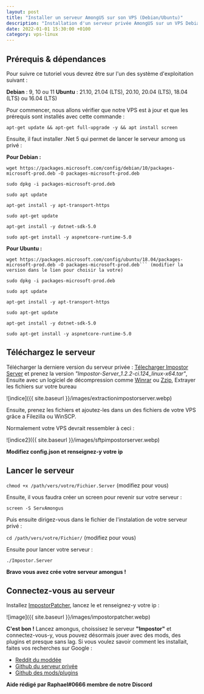 ```yaml
---
layout: post
title: "Installer un serveur AmongUS sur son VPS (Debian/Ubuntu)"
description: "Installation d'un serveur privée AmongUS sur un VPS Debian ou Ubuntu"
date: 2022-01-01 15:30:00 +0100
category: vps-linux
---
```


## Prérequis & dépendances 

Pour suivre ce tutoriel vous devrez être sur l'un des système d'exploitation suivant : 

**Debian** : 9, 10 ou 11
**Ubuntu** :  21.10, 21.04 (LTS), 20.10,   20.04 (LTS),  18.04 (LTS) ou 16.04 (LTS)

Pour commencer, nous allons vérifier que notre VPS est à jour et que les prérequis sont installés avec cette commande : 

 ``apt-get update && apt-get full-upgrade -y && apt install screen``

Ensuite, il faut installer .Net 5 qui permet de lancer le serveur among us privé :

**Pour Debian :**

```
wget https://packages.microsoft.com/config/debian/10/packages-microsoft-prod.deb -O packages-microsoft-prod.deb

sudo dpkg -i packages-microsoft-prod.deb

sudo apt update

apt-get install -y apt-transport-https

sudo apt-get update

apt-get install -y dotnet-sdk-5.0

sudo apt-get install -y aspnetcore-runtime-5.0
```

**Pour Ubuntu :**

```
wget https://packages.microsoft.com/config/ubuntu/18.04/packages-microsoft-prod.deb -O packages-microsoft-prod.deb``` (modifier la version dans le lien pour choisir la votre)

sudo dpkg -i packages-microsoft-prod.deb

sudo apt update

apt-get install -y apt-transport-https

sudo apt-get update

apt-get install -y dotnet-sdk-5.0

sudo apt-get install -y aspnetcore-runtime-5.0
```

## Téléchargez le serveur

Télécharger la derniere version du serveur privée : [Télecharger Impostor Server](https://ci.appveyor.com/project/Impostor/Impostor/branch/dev/artifacts) et prenez la version *"Impostor-Server_1.2.2-ci.124_linux-x64.tar"*, Ensuite avec un logiciel de décompression comme [Winrar](https://www.win-rar.com/start.html?&L=10) ou  [Zzip](https://www.01net.com/telecharger/utilitaire/compression_et_decompression/7-zip.html), Extrayer les fichiers sur votre bureau 

![indice]({{ site.baseurl }}/images/extractionimpostorserver.webp)

Ensuite, prenez les fichiers et ajoutez-les dans un des fichiers de votre VPS grâce a Filezilla ou WinSCP.

Normalement votre VPS devrait ressembler à ceci :

![indice2]({{ site.baseurl }}/images/sftpimpostorserver.webp)

**Modifiez config.json et renseignez-y votre ip**

## Lancer le serveur

```chmod +x /path/vers/votre/Fichier.Server``` (modifiez pour vous)

Ensuite, il vous faudra créer un screen pour revenir sur votre serveur :

```screen -S ServAmongus```

Puis ensuite dirigez-vous dans le fichier de l'instalation de votre serveur privé :

```cd /path/vers/votre/Fichier/``` (modifiez pour vous)

Ensuite pour lancer votre serveur :

```./Impostor.Server```

**Bravo vous avez crée votre serveur amongus !**

## Connectez-vous au serveur

Installez [ImpostorPatcher](https://ci.appveyor.com/api/buildjobs/1g7x9s6vkvr5wbqm/artifacts/build%2FImpostor-Patcher_1.2.2-ci.124_win-x64.zip), lancez le et renseignez-y votre ip :

![image]({{ site.baseurl }}/images/impostorpatcher.webp)

**C'est bon !** Lancez amongus, choissisez le serveur **"Impostor"** et connectez-vous-y, vous pouvez désormais jouer avec des mods, des plugins et presque sans lag. Si vous voulez savoir comment les installait, faites vos recherches sur Google :

- [Reddit du moddée](https://www.reddit.com/r/AmongUsMods/)
- [Github du serveur privée](https://github.com/Impostor/Impostor)
- [Github des mods/plugins](https://github.com/topics/among-us)

__Aide rédigé par Raphael#0666 membre de notre Discord__
